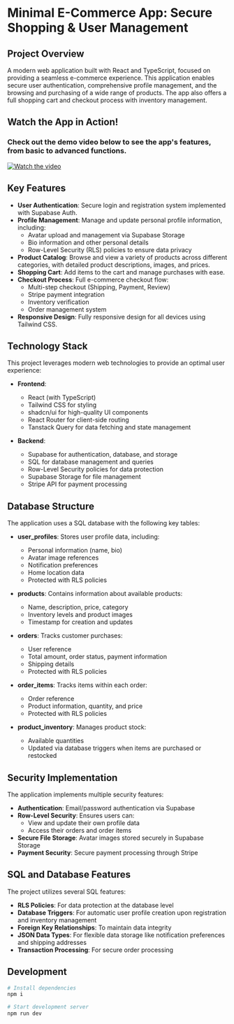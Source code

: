 # Minimal E-Commerce App: Secure Shopping & User Management

## Project Overview

A modern web application built with React and TypeScript, focused on providing a seamless e-commerce experience. This application enables secure user authentication, comprehensive profile management, and the browsing and purchasing of a wide range of products. The app also offers a full shopping cart and checkout process with inventory management.

## Watch the App in Action!

### Check out the demo video below to see the app's features, from basic to advanced functions.

[![Watch the video](https://img.youtube.com/vi/79w1P6Xk-Xg/0.jpg)](https://youtu.be/79w1P6Xk-Xg)

## Key Features

- **User Authentication**: Secure login and registration system implemented with Supabase Auth.
- **Profile Management**: Manage and update personal profile information, including:
  - Avatar upload and management via Supabase Storage
  - Bio information and other personal details
  - Row-Level Security (RLS) policies to ensure data privacy
- **Product Catalog**: Browse and view a variety of products across different categories, with detailed product descriptions, images, and prices.
- **Shopping Cart**: Add items to the cart and manage purchases with ease.
- **Checkout Process**: Full e-commerce checkout flow:
  - Multi-step checkout (Shipping, Payment, Review)
  - Stripe payment integration
  - Inventory verification
  - Order management system
- **Responsive Design**: Fully responsive design for all devices using Tailwind CSS.

## Technology Stack

This project leverages modern web technologies to provide an optimal user experience:

- **Frontend**:
  - React (with TypeScript)
  - Tailwind CSS for styling
  - shadcn/ui for high-quality UI components
  - React Router for client-side routing
  - Tanstack Query for data fetching and state management

- **Backend**:
  - Supabase for authentication, database, and storage
  - SQL for database management and queries
  - Row-Level Security policies for data protection
  - Supabase Storage for file management
  - Stripe API for payment processing

## Database Structure

The application uses a SQL database with the following key tables:

- **user_profiles**: Stores user profile data, including:
  - Personal information (name, bio)
  - Avatar image references
  - Notification preferences
  - Home location data
  - Protected with RLS policies

- **products**: Contains information about available products:
  - Name, description, price, category
  - Inventory levels and product images
  - Timestamp for creation and updates

- **orders**: Tracks customer purchases:
  - User reference
  - Total amount, order status, payment information
  - Shipping details
  - Protected with RLS policies

- **order_items**: Tracks items within each order:
  - Order reference
  - Product information, quantity, and price
  - Protected with RLS policies

- **product_inventory**: Manages product stock:
  - Available quantities
  - Updated via database triggers when items are purchased or restocked

## Security Implementation

The application implements multiple security features:

- **Authentication**: Email/password authentication via Supabase
- **Row-Level Security**: Ensures users can:
  - View and update their own profile data
  - Access their orders and order items
- **Secure File Storage**: Avatar images stored securely in Supabase Storage
- **Payment Security**: Secure payment processing through Stripe

## SQL and Database Features

The project utilizes several SQL features:

- **RLS Policies**: For data protection at the database level
- **Database Triggers**: For automatic user profile creation upon registration and inventory management
- **Foreign Key Relationships**: To maintain data integrity
- **JSON Data Types**: For flexible data storage like notification preferences and shipping addresses
- **Transaction Processing**: For secure order processing

## Development

```sh
# Install dependencies
npm i

# Start development server
npm run dev
